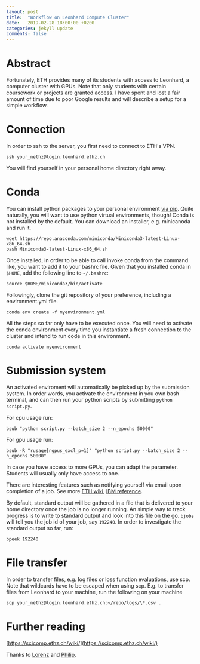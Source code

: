 ```yaml
---
layout: post
title:  "Workflow on Leonhard Compute Cluster"
date:   2019-02-28 18:00:00 +0200
categories: jekyll update
comments: false
---
```


# Abstract
Fortunately, ETH provides many of its students with access to Leonhard, a computer cluster with GPUs. Note that only students with certain coursework or projects are granted access. I have spent and lost a fair amount of time due to poor Google results and will describe a setup for a simple workflow.

# Connection
In order to ssh to the server, you first need to connect to ETH's VPN.

`ssh your_nethz@login.leonhard.ethz.ch`

You will find yourself in your personal home directory right away.

# Conda
You can install python packages to your personal environment [via pip](https://scicomp.ethz.ch/wiki/Python#Installing_a_Python_package.2C_using_PIP). Quite naturally, you will want to use python virtual environments, though! Conda is not installed by the default. You can download an installer, e.g. minicanoda and run it.

```
wget https://repo.anaconda.com/miniconda/Miniconda3-latest-Linux-x86_64.sh
bash Miniconda3-latest-Linux-x86_64.sh
```

Once installed, in order to be able to call invoke conda from the command like, you want to add it to your bashrc file. Given that you installed conda in `$HOME`, add the following line to `~/.bashrc`:

`source $HOME/miniconda3/bin/activate`

Followingly, clone the git repository of your preference, including a environment.yml file.

`conda env create -f myenvironment.yml`

All the steps so far only have to be executed once. You will need to activate the conda environment every time you instantiate a fresh connection to the cluster and intend to run code in this environment.

`conda activate myenvironment`

# Submission system
An activated enviroment will automatically be picked up by the submission system. In order words, you activate the environment in you own bash terminal, and can then run your python scripts by submitting `python script.py`.

For cpu usage run:

`bsub "python script.py --batch_size 2 --n_epochs 50000"`

For gpu usage run:

`bsub -R "rusage[ngpus_excl_p=1]" "python script.py --batch_size 2 --n_epochs 50000"`

In case you have access to more GPUs, you can adapt the parameter. Students will usually only have access to one.

There are interesting features such as notifying yourself via email upon completion of a job. See more [ETH wiki](https://scicomp.ethz.ch/wiki/Using_the_batch_system), [IBM reference](https://www.ibm.com/support/knowledgecenter/en/SSETD4_9.1.2/lsf_command_ref/bsub.1.html).

By default, standard output will be gathered in a file that is delivered to your home directory once the job is no longer running.
An simple way to track progress is to write to standard output and look into this file on the go. `bjobs` will tell you the job id of your job, say `192240`.
In order to investigate the standard output so far, run:

`bpeek 192240`

# File transfer
In order to transfer files, e.g. log files or loss function evaluations, use scp. Note that wildcards have to be escaped when using scp. E.g. to transfer files from Leonhard to your machine, run the following on your machine

`scp your_nethz@login.leonhard.ethz.ch:~/repo/logs/\*.csv .`

# Further reading
[https://scicomp.ethz.ch/wiki/](https://scicomp.ethz.ch/wiki/)

Thanks to [Lorenz](https://www.lorenzkuhn.com/) and [Philip](https://www.linkedin.com/in/philip-junker/).
